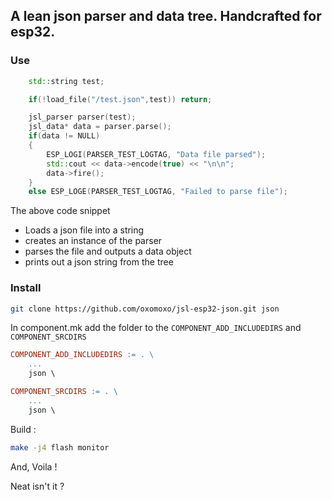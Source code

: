 ## A lean json parser and data tree. Handcrafted for esp32.

### Use

```cpp
	std::string test;

	if(!load_file("/test.json",test)) return;

	jsl_parser parser(test);
	jsl_data* data = parser.parse();
	if(data != NULL)
	{
		ESP_LOGI(PARSER_TEST_LOGTAG, "Data file parsed");
		std::cout << data->encode(true) << "\n\n";
		data->fire();
	}
	else ESP_LOGE(PARSER_TEST_LOGTAG, "Failed to parse file");
```

The above code snippet
- Loads a json file into a string
- creates an instance of the parser
- parses the file and outputs a data object
- prints out a json string from the tree

### Install

```bash
git clone https://github.com/oxomoxo/jsl-esp32-json.git json
```
In component.mk add the folder to the `COMPONENT_ADD_INCLUDEDIRS` and `COMPONENT_SRCDIRS`

```mk
COMPONENT_ADD_INCLUDEDIRS := . \
	...
	json \

COMPONENT_SRCDIRS := . \
	...
	json \
```

Build :

```bash
make -j4 flash monitor
```

And, Voila !

Neat isn't it ?
